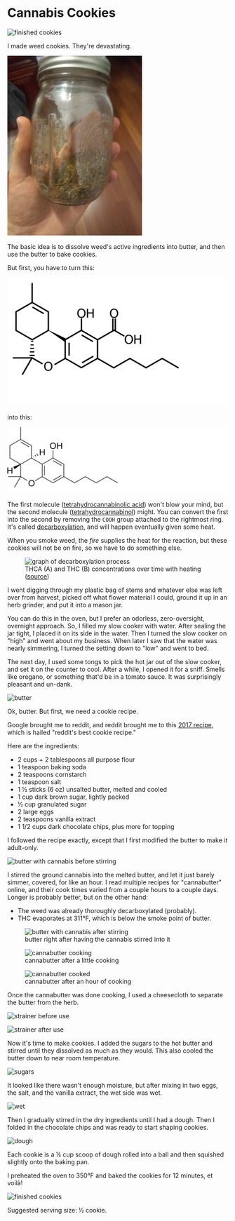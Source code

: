 Cannabis Cookies
================
![finished cookies](done_small.webp)

I made weed cookies.  They're devastating.

<a href="jar.jpg"><img alt="decarboxylated cannabis in jar" src="jar.webp"/></a>

The basic idea is to dissolve weed's active ingredients into butter, and then
use the butter to bake cookies.

But first, you have to turn this:

![THCA molecule](thca.svg)

into this:

![THC molecule](thc.svg)

The first molecule ([tetrahydrocannabinolic acid][1]) won't blow your mind, but
the second molecule ([tetrahydrocannabinol][2]) might.  You can convert the
first into the second by removing the `COOH` group attached to the rightmost
ring.  It's called [decarboxylation][3], and will happen eventually given some
heat.

When you smoke weed, the _fire_ supplies the heat for the reaction, but these
cookies will not be on fire, so we have to do something else.

<figure>
  <img src="decarboxylation_small.webp" alt="graph of decarboxylation process"/>
  <figcaption>THCA (A) and THC (B) concentrations over time with heating (<a href="https://www.ncbi.nlm.nih.gov/pmc/articles/PMC5549281/">source</a>)</figcaption>
</figure>

I went digging through my plastic bag of stems and whatever else was left over
from harvest, picked off what flower material I could, ground it up in an herb
grinder, and put it into a mason jar.

You can do this in the oven, but I prefer an odorless, zero-oversight,
overnight approach.  So, I filled my slow cooker with water.  After sealing the
jar tight, I placed it on its side in the water.  Then I turned the slow cooker
on "high" and went about my business.  When later I saw that the water was
nearly simmering, I turned the setting down to "low" and went to bed.

The next day, I used some tongs to pick the hot jar out of the slow cooker, and
set it on the counter to cool.  After a while, I opened it for a sniff.  Smells
like oregano, or something that'd be in a tomato sauce.  It was surprisingly
pleasant and un-dank.

![butter](butter_small.webp)

Ok, butter.  But first, we need a cookie recipe.

Google brought me to reddit, and reddit brought me to this [2017 recipe][4],
which is hailed "reddit's best cookie recipe."

Here are the ingredients:

- 2 cups + 2 tablespoons all purpose flour
- 1 teaspoon baking soda
- 2 teaspoons cornstarch
- 1 teaspoon salt
- 1 ½ sticks (6 oz) unsalted butter, melted and cooled
- 1 cup dark brown sugar, lightly packed
- ½ cup granulated sugar
- 2 large eggs
- 2 teaspoons vanilla extract
- 1 1/2 cups dark chocolate chips, plus more for topping

I followed the recipe exactly, except that I first modified the butter to make
it adult-only.

![butter with cannabis before stirring](butter-with-weed_small.webp)

I stirred the ground cannabis into the melted butter, and let it just barely
simmer, covered, for like an hour.  I read multiple recipes for "cannabutter"
online, and their cook times varied from a couple hours to a couple days.
Longer is probably better, but on the other hand:

- The weed was already thoroughly decarboxylated (probably).
- THC evaporates at 311°F, which is below the smoke point of butter.

<figure>
  <img src="cannabutter-1_small.webp" alt="butter with cannabis after stirring"/>
  <figcaption>butter right after having the cannabis stirred into it</figcaption>
</figure>

<figure>
  <img src="cannabutter-2_small.webp" alt="cannabutter cooking"/>
  <figcaption>cannabutter after a little cooking</figcaption>
</figure>

<figure>
  <img src="cannabutter-3_small.webp" alt="cannabutter cooked"/>
  <figcaption>cannabutter after an hour of cooking</figcaption>
</figure>

Once the cannabutter was done cooking, I used a cheesecloth to separate the
butter from the herb.

![strainer before use](cheesecloth_small.webp)

![strainer after use](strained_small.webp)

Now it's time to make cookies.  I added the sugars to the hot butter and
stirred until they dissolved as much as they would.  This also cooled the
butter down to near room temperature.

![sugars](sugars_small.webp)

It looked like there wasn't enough moisture, but after mixing in two eggs, the
salt, and the vanilla extract, the wet side was wet.

![wet](wet_small.webp)

Then I gradually stirred in the dry ingredients until I had a dough.  Then I
folded in the chocolate chips and was ready to start shaping cookies.

![dough](dough_small.webp)

Each cookie is a ¼ cup scoop of dough rolled into a ball and then squished
slightly onto the baking pan.

I preheated the oven to 350°F and baked the cookies for 12 minutes, et voilà!

![finished cookies](done_small.webp)

Suggested serving size: ½ cookie.

[1]: https://en.wikipedia.org/wiki/Tetrahydrocannabinolic_acid
[2]: https://en.wikipedia.org/wiki/Tetrahydrocannabinol
[3]: https://en.wikipedia.org/wiki/Decarboxylation
[4]: https://www.reddit.com/r/FoodPorn/comments/7k84bc/its_taken_a_ton_of_testing_to_get_here_but_these
